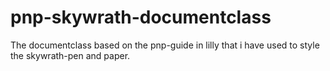 # pnp-skywrath-documentclass
The documentclass based on the pnp-guide in lilly that i have used to style the skywrath-pen and paper.
